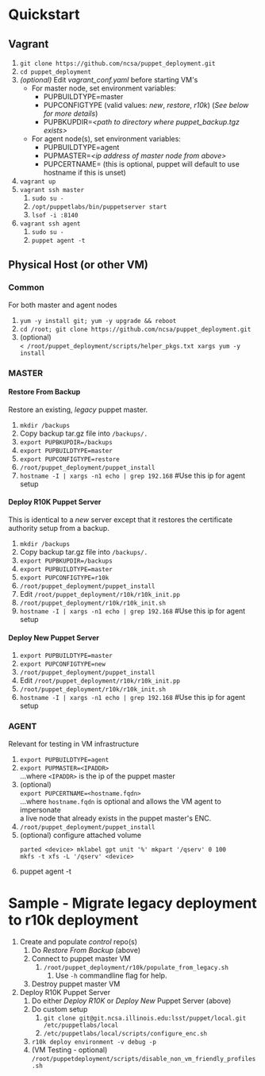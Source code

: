 # Quickstart

## Vagrant
1. `git clone https://github.com/ncsa/puppet_deployment.git`
1. `cd puppet_deployment`
1. _(optional)_ Edit _vagrant_conf.yaml_ before starting VM's
   * For master node, set environment variables:
     * PUPBUILDTYPE=master
     * PUPCONFIGTYPE (valid values: _new_, _restore_, _r10k_) (_See below for more details_)
     * PUPBKUPDIR=_\<path to directory where puppet_backup.tgz exists\>_
   * For agent node(s), set environment variables:
     * PUPBUILDTYPE=agent
     * PUPMASTER=_\<ip address of master node from above\>_
     * PUPCERTNAME=_<override hostname if desired>_ (this is optional, puppet will default to use hostname if this is unset)
1. `vagrant up`
1. `vagrant ssh master`
   1. `sudo su -`
   1. `/opt/puppetlabs/bin/puppetserver start`
   1. `lsof -i :8140`
1. `vagrant ssh agent`
   1. `sudo su -`
   1. `puppet agent -t`


## Physical Host (or other VM)
### Common
For both master and agent nodes
1. `yum -y install git; yum -y upgrade && reboot`
1. `cd /root; git clone https://github.com/ncsa/puppet_deployment.git`
1. (optional) \
   `< /root/puppet_deployment/scripts/helper_pkgs.txt xargs yum -y install`
### MASTER
#### Restore From Backup
Restore an existing, *legacy* puppet master.
1. `mkdir /backups`
1. Copy backup tar.gz file into `/backups/.`
1. `export PUPBKUPDIR=/backups`
1. `export PUPBUILDTYPE=master`
1. `export PUPCONFIGTYPE=restore`
1. `/root/puppet_deployment/puppet_install`
1. `hostname -I | xargs -n1 echo | grep 192.168` #Use this ip for agent setup
#### Deploy R10K Puppet Server
This is identical to a *new* server except that it restores the certificate
authority setup from a backup.
1. `mkdir /backups`
1. Copy backup tar.gz file into `/backups/.`
1. `export PUPBKUPDIR=/backups`
1. `export PUPBUILDTYPE=master`
1. `export PUPCONFIGTYPE=r10k`
1. `/root/puppet_deployment/puppet_install`
1. Edit `/root/puppet_deployment/r10k/r10k_init.pp`
1. `/root/puppet_deployment/r10k/r10k_init.sh`
1. `hostname -I | xargs -n1 echo | grep 192.168` #Use this ip for agent setup
#### Deploy New Puppet Server
1. `export PUPBUILDTYPE=master`
1. `export PUPCONFIGTYPE=new`
1. `/root/puppet_deployment/puppet_install`
1. Edit `/root/puppet_deployment/r10k/r10k_init.pp`
1. `/root/puppet_deployment/r10k/r10k_init.sh`
1. `hostname -I | xargs -n1 echo | grep 192.168` #Use this ip for agent setup
### AGENT
Relevant for testing in VM infrastructure
1. `export PUPBUILDTYPE=agent`
1. `export PUPMASTER=<IPADDR>` \
    ...where `<IPADDR>` is the ip of the puppet master
1. (optional) \
   `export PUPCERTNAME=<hostname.fqdn>` \
    ...where `hostname.fqdn` is optional and allows the VM agent to impersonate \
       a live node that already exists in the puppet master's ENC.
1. `/root/puppet_deployment/puppet_install`
1. (optional) configure attached volume
   ```
   parted <device> mklabel gpt unit '%' mkpart '/qserv' 0 100
   mkfs -t xfs -L '/qserv' <device>
   ```
1. puppet agent -t

# Sample - Migrate legacy deployment to r10k deployment
1. Create and populate _control_ repo(s)
   1. Do _Restore From Backup_ (above)
   1. Connect to puppet master VM
      1. `/root/puppet_deployment/r10k/populate_from_legacy.sh`
         1. Use `-h` commandline flag for help.
   1. Destroy puppet master VM
1. Deploy R10K Puppet Server
   1. Do either _Deploy R10K_ or _Deploy New_ Puppet Server (above)
   1. Do custom setup
      1. `git clone git@git.ncsa.illinois.edu:lsst/puppet/local.git /etc/puppetlabs/local`
      1. `/etc/puppetlabs/local/scripts/configure_enc.sh`
   1. `r10k deploy environment -v debug -p`
   1. (VM Testing - optional) \
      `/root/puppetdeployment/scripts/disable_non_vm_friendly_profiles.sh`
